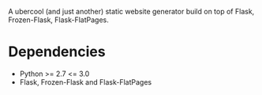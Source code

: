 A ubercool (and just another) static website generator build on top of Flask, Frozen-Flask, Flask-FlatPages.

# Dependencies

* Python >= 2.7 <= 3.0
* Flask, Frozen-Flask and Flask-FlatPages